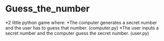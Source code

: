 # Guess_the_number
*2 little python game where: 
 *The computer generates a secret number and the user has to guess that number. (computer.py)
 *The user inputs a secret number and the computer guess the secret number. (user.py)


